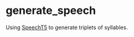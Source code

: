 # generate_speech

Using [SpeechT5](https://arxiv.org/abs/2110.07205) to generate triplets of syllables.
